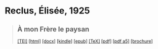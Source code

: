 # Reclus, Élisée, 1925

> ## À mon Frère le paysan
>  <a title="Source XML/TEI" class="mime48 tei" href="https://hurlus.github.io/tei/reclus1894_frere-paysan.xml">[TEI]</a>  <a title="HTML une page" class="mime48 html" href="https://hurlus.github.io/reclus1894_frere-paysan/reclus1894_frere-paysan.html">[html]</a>  <a title="Bureautique (LibreOffice, MS.Word)" class="mime48 docx" href="https://hurlus.github.io/reclus1894_frere-paysan/reclus1894_frere-paysan.docx">[docx]</a>  <a title="Amazon.kindle" class="mime48 mobi" href="https://hurlus.github.io/reclus1894_frere-paysan/reclus1894_frere-paysan.mobi">[kindle]</a>  <a title="EPUB, pour liseuses et téléphones" class="mime48 epub" href="https://hurlus.github.io/reclus1894_frere-paysan/reclus1894_frere-paysan.epub">[epub]</a>  <a title="LaTeX" class="mime48 tex" href="https://hurlus.github.io/reclus1894_frere-paysan/reclus1894_frere-paysan.tex">[TeX]</a>  <a title="PDF à imprimer, A4 2 colonnes" class="mime48 pdf" href="https://hurlus.github.io/reclus1894_frere-paysan/reclus1894_frere-paysan.pdf">[pdf]</a>  <a title="PDF à lire, A5 une colonne" class="mime48 a5" href="https://hurlus.github.io/reclus1894_frere-paysan/reclus1894_frere-paysan_a5.pdf">[pdf a5]</a>  <a title="Brochure à agrafer, pdf imposé pour imprimante recto/verso" class="mime48 brochure" href="https://hurlus.github.io/reclus1894_frere-paysan/reclus1894_frere-paysan_brochure.pdf">[brochure]</a> 
